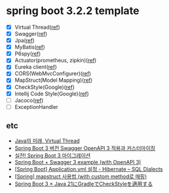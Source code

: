 # spring boot 3.2.2 template

- [x] Virtual Thread([ref](https://spring.io/blog/2023/09/09/all-together-now-spring-boot-3-2-graalvm-native-images-java-21-and-virtual))
- [x] Swagger([ref](https://springdoc.org/))
- [x] Jpa([ref](https://easywritten.com/post/using-spring-boot-3-with-zipkin/))
- [x] MyBatis([ref](https://mybatis.org/spring-boot-starter/mybatis-spring-boot-autoconfigure/))
- [x] P6spy([ref](https://github.com/gavlyukovskiy/spring-boot-data-source-decorator))
- [x] Actuator(prometheus, zipkin)([ref](https://easywritten.com/post/using-spring-boot-3-with-zipkin/))
- [x] Eureka client([ref](https://cloud.spring.io/spring-cloud-netflix/multi/multi__service_discovery_eureka_clients.html))
- [x] CORS(WebMvcConfigurer)([ref](https://jake-seo-dev.tistory.com/605))
- [x] MapStruct(Model Mapping)([ref](https://mapstruct.org/documentation/stable/reference/html/))
- [x] CheckStyle(Google)([ref](https://checkstyle.sourceforge.io/google_style.html))
- [x] Intellij Code Style(Google)([ref](https://github.com/google/styleguide/blob/gh-pages/intellij-java-google-style.xml))
- [ ] Jacoco([ref](https://docs.gradle.org/current/userguide/jacoco_plugin.html))
- [ ] ExceptionHandler

## etc
- [Java의 미래, Virtual Thread](https://techblog.woowahan.com/15398/)
- [Spring Boot 3 버전 Swagger OpenAPI 3 적용과 커스터마이징](https://velog.io/@rurry/Spring-Boot-3-%EB%B2%84%EC%A0%84-Swagger-OpenAPI-3-%EC%A0%81%EC%9A%A9%EA%B3%BC-%EC%BB%A4%EC%8A%A4%ED%84%B0%EB%A7%88%EC%9D%B4%EC%A7%95)
- [실전! Spring Boot 3 마이그레이션](https://techblog.lycorp.co.jp/ko/how-to-migrate-to-spring-boot-3)
- [Spring Boot + Swagger 3 example (with OpenAPI 3)](https://www.bezkoder.com/spring-boot-swagger-3/)
- [[Spring Boot] Application.yml 설정 - Hibernate – SQL Dialects](https://hermeslog.tistory.com/682)
- [[Spring] mapstruct 사용법 (with custom method로 매핑)](https://marklee1117.tistory.com/121)
- [Spring Boot 3 × Java 21にGradleでCheckStyleを適用する](https://n-laboratory.jp/articles/springboot-gradle-checkstyle)